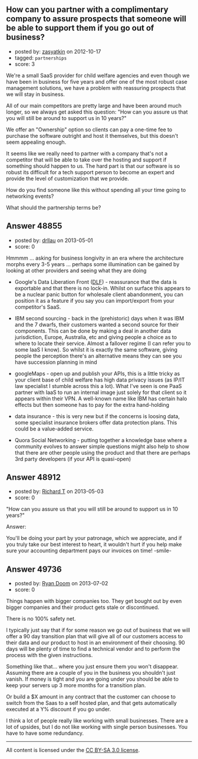 ## How can you partner with a complimentary company to assure prospects that someone will be able to support them if you go out of business?

- posted by: [zasyatkin](https://stackexchange.com/users/-1/21194-zasyatkin) on 2012-10-17
- tagged: `partnerships`
- score: 3

We're a small SaaS provider for child welfare agencies and even though we have been in business for five years and offer one of the most robust case management solutions, we have a problem with reassuring prospects that we will stay in business. 

All of our main competitors are pretty large and have been around much longer, so we always get asked this question: "How can you assure us that you will still be around to support us in 10 years?"

We offer an "Ownership" option so clients can pay a one-time fee to purchase the software outright and host it themselves, but this doesn't seem appealing enough.

It seems like we really need to partner with a company that's not a competitor that will be able to take over the hosting and support if something should happen to us. The hard part is that our software is so robust its difficult for a tech support person to become an expert and provide the level of customization that we provide.

How do you find someone like this without spending all your time going to networking events?

What should the partnership terms be?


## Answer 48855

- posted by: [drllau](https://stackexchange.com/users/-1/26055-drllau) on 2013-05-01
- score: 0

<p>Hmmmm ... asking for business longivity in an era where the architecture morphs every 3-5 years ... perhaps some illumination can be gained by looking at other providers and seeing what they are doing</p>

<ul>
<li><p>Google's Data Liberation Front (<a href="http://www.dataliberation.org/" rel="nofollow">DLF</a>) - reassurance that the data is exportable and that there is no lock-in. Whilst on surface this appears to be a nuclear panic button for wholesale client abandonment, you can position it as a feature if you say you can import/export from your competitor's SaaS. </p></li>
<li><p>IBM second sourcing - back in the (prehistoric) days when it was IBM and the 7 dwarfs, their customers wanted a second source for their components. This can be done by making a deal in another data jurisdiction, Europe, Australia, etc and giving people a choice as to where to locate their service. Almost a fallover regime (I can refer you to some IaaS I know). So whilst it is exactly the same software, giving people the perception there's an alternative means they can see you have succession planning in mind</p></li>
<li><p>googleMaps - open up and publish your APIs, this is a little tricky as your client base of child welfare has high data privacy issues (as IP/IT law specialist I stumble across this a lot). What I've seen is one PaaS partner with IaaS to run an internal image just solely for that client so it appears within their VPN. A well-known name like IBM has certain halo effects but then someone has to pay for the extra hand-holding</p></li>
<li><p>data insurance - this is very new but if the concerns is loosing data, some specialist insurance brokers offer data protection plans. This could be a value-added service. </p></li>
<li><p>Quora Social Networking - putting together a knowledge base where a community evolves to answer simple questions might also help to show that there are other people using the product and that there are perhaps 3rd party developers (if your API is quasi-open)</p></li>
</ul>



## Answer 48912

- posted by: [Richard T](https://stackexchange.com/users/-1/26089-richard-t) on 2013-05-03
- score: 0

"How can you assure us that you will still be around to support us in 10 years?"



Answer:

You'll be doing your part by your patronage, which we appreciate, and if you truly take our best interest to heart, it wouldn't hurt if you help make sure your accounting department pays our invoices on time! -smile-


## Answer 49736

- posted by: [Ryan Doom](https://stackexchange.com/users/-1/5655-ryan-doom) on 2013-07-02
- score: 0

Things happen with bigger companies too.  They get bought out by even bigger companies and their product gets stale or discontinued.  

There is no 100% safety net.

I typically just say that if for some reason we go out of business that we will offer a 90 day transition plan that will give all of our customers access to their data and our product to host in an environment of their choosing. 90 days will be plenty of time to find a technical vendor and to perform the process with the given instructions.

Something like that... where you just ensure them you won't disappear. Assuming there are a couple of you in the business you shouldn't just vanish. If money is tight and you are going under you should be able to keep your servers up 3 more months for a transition plan.

Or build a $X amount in any contract that the customer can choose to switch from the Saas to a self hosted plan, and that gets automatically executed at a Y% discount if you go under.

I think a lot of people really like working with small businesses. There are a lot of upsides, but I do not like working with single person businesses. You have to have some redundancy. 







---

All content is licensed under the [CC BY-SA 3.0 license](https://creativecommons.org/licenses/by-sa/3.0/).

